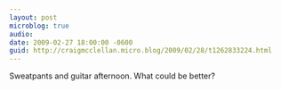 ```yaml
---
layout: post
microblog: true
audio: 
date: 2009-02-27 18:00:00 -0600
guid: http://craigmcclellan.micro.blog/2009/02/28/t1262833224.html
---
```

Sweatpants and guitar afternoon.  What could be better?
